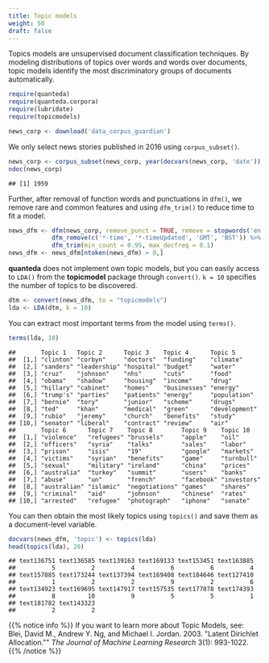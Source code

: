 ```yaml
---
title: Topic models
weight: 50
draft: false
---
```


Topics models are unsupervised document classification techniques. By modeling distributions of topics over words and words over documents, topic models identify the most discriminatory groups of documents automatically. 


```r
require(quanteda)
require(quanteda.corpora)
require(lubridate)
require(topicmodels)
```


```r
news_corp <- download('data_corpus_guardian')
```



We only select news stories published in 2016 using `corpus_subset()`. 


```r
news_corp <- corpus_subset(news_corp, year(docvars(news_corp, 'date')) >= 2016)
ndoc(news_corp)
```

```
## [1] 1959
```

Further, after removal of function words and punctuations in `dfm()`, we remove rare and common features and using `dfm_trim()` to reduce time to fit a model.


```r
news_dfm <- dfm(news_corp, remove_punct = TRUE, remove = stopwords('en')) %>% 
            dfm_remove(c('*-time', '*-timeUpdated', 'GMT', 'BST')) %>% 
            dfm_trim(min_count = 0.95, max_docfreq = 0.1)
news_dfm <- news_dfm[ntoken(news_dfm) > 0,]
```

**quanteda** does not implement own topic models, but you can easily access to `LDA()` from the **topicmodel** package through `convert()`. `k = 10` specifies the number of topics to be discovered.  


```r
dtm <- convert(news_dfm, to = "topicmodels")
lda <- LDA(dtm, k = 10)
```

You can extract most important terms from the model using `terms()`.


```r
terms(lda, 10)
```

```
##       Topic 1   Topic 2      Topic 3    Topic 4      Topic 5      
##  [1,] "clinton" "corbyn"     "doctors"  "funding"    "climate"    
##  [2,] "sanders" "leadership" "hospital" "budget"     "water"      
##  [3,] "cruz"    "johnson"    "nhs"      "cuts"       "food"       
##  [4,] "obama"   "shadow"     "housing"  "income"     "drug"       
##  [5,] "hillary" "cabinet"    "homes"    "businesses" "energy"     
##  [6,] "trump's" "parties"    "patients" "energy"     "population" 
##  [7,] "bernie"  "tory"       "junior"   "scheme"     "drugs"      
##  [8,] "ted"     "khan"       "medical"  "green"      "development"
##  [9,] "rubio"   "jeremy"     "church"   "benefits"   "study"      
## [10,] "senator" "liberal"    "contract" "review"     "air"        
##       Topic 6      Topic 7    Topic 8        Topic 9    Topic 10   
##  [1,] "violence"   "refugees" "brussels"     "apple"    "oil"      
##  [2,] "officers"   "syria"    "talks"        "sales"    "labor"    
##  [3,] "prison"     "isis"     "19"           "google"   "markets"  
##  [4,] "victims"    "syrian"   "benefits"     "game"     "turnbull" 
##  [5,] "sexual"     "military" "ireland"      "china"    "prices"   
##  [6,] "australia"  "turkey"   "summit"       "users"    "banks"    
##  [7,] "abuse"      "un"       "french"       "facebook" "investors"
##  [8,] "australian" "islamic"  "negotiations" "games"    "shares"   
##  [9,] "criminal"   "aid"      "johnson"      "chinese"  "rates"    
## [10,] "arrested"   "refugee"  "photograph"   "iphone"   "senate"
```

You can then obtain the most likely topics using `topics()` and save them as a document-level variable.


```r
docvars(news_dfm, 'topic') <- topics(lda)
head(topics(lda), 20)
```

```
## text136751 text136585 text139163 text169133 text153451 text163885 
##          5          2          4          6          6          4 
## text157885 text173244 text137394 text169408 text184646 text127410 
##          1          2          2          9          2          6 
## text134923 text169695 text147917 text157535 text177078 text174393 
##          8         10          9          5          5          1 
## text181782 text143323 
##          2          2
```

{{% notice info %}}
If you want to learn more about Topic Models, see:  
Blei, David M., Andrew Y. Ng, and Michael I. Jordan. 2003. "Latent Dirichlet Allocation."" _The Journal of Machine Learning Research_ 3(1): 993-1022.
{{% /notice %}}


